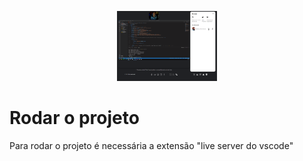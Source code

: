 <p align="center">
  <img alt="gameplay" src=".github/logo.png" width="160px">
</p>

# Rodar o projeto

Para rodar o projeto é necessária a extensão "live server do vscode"
